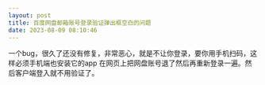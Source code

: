 ```yaml
---
layout: post
title: 百度网盘邮箱账号登录验证弹出框空白的问题
date: 2023-08-09 08:10:46
---
```


一个bug，很久了还没有修复，非常恶心，就是不让你登录，要你用手机扫码，这样必须手机端也安装它的app
在网页上把网盘账号退了然后再重新登录一遍。然后客户端登入就不用验证了。
